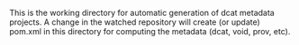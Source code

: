 This is the working directory for automatic generation of dcat metadata projects.
A change in the watched repository will create (or update) pom.xml in this directory for computing the metadata (dcat, void, prov, etc).


